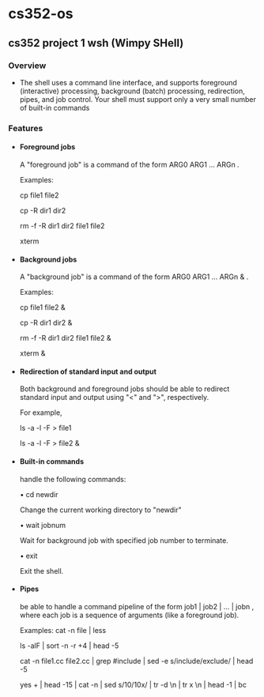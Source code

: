 # cs352-os

## cs352 project 1 wsh (Wimpy SHell)

### Overview
* The shell uses a command line interface, 
  and supports foreground (interactive) processing, background (batch) processing, redirection, pipes, 
  and job control. Your shell must support only a very small number of built-in commands
  
### Features
* #### Foreground jobs

  A "foreground job" is a command of the form ARG0 ARG1 ... ARGn . 

  Examples:
  
  cp file1 file2
  
  cp -R dir1 dir2
  
  rm -f -R dir1 dir2 file1 file2
  
  xterm
  
* #### Background jobs

  A "background job" is a command of the form ARG0 ARG1 ... ARGn & . 
  
  Examples:
  
  cp file1 file2 &
  
  cp -R dir1 dir2 &
  
  rm -f -R dir1 dir2 file1 file2 &
  
  xterm &
  
* #### Redirection of standard input and output

  Both background and foreground jobs should be able to redirect standard input and output using "<" and ">", respectively. 

  For example,

  ls -a -l -F > file1

  ls -a -l -F > file2 &

* #### Built-in commands

  handle the following commands:

  • cd newdir 

  Change the current working directory to "newdir" 

  • wait jobnum 

  Wait for background job with specified job number to terminate. 

  • exit 

  Exit the shell.
  
* #### Pipes

  be able to handle a command pipeline of the form job1 | job2 | ... | jobn , where each job is a sequence of arguments (like a foreground job). 
  
  Examples:
  cat -n file | less
  
  ls -alF | sort -n -r +4 | head -5
  
  cat -n file1.cc file2.cc | grep #include | sed -e s/include/exclude/ | head -5
  
  yes + | head -15 | cat -n | sed s/10/10x/ | tr -d \n | tr x \n | head -1 | bc
